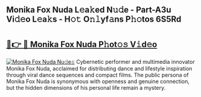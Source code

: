 ## Monika Fox Nuda L𝚎a𝚔ed N𝚞𝚍e - Part-A3u Vi𝚍𝚎o L𝚎a𝚔s - H𝚘𝚝 O𝚗𝚕yf𝚊ns P𝚑𝚘tos 6S5Rd

# <h2><a href="http://kfc8kyn.oniu.top/?m=Monika+Fox+Nuda">🔗👉 🔴 Monika Fox Nuda P𝚑ot𝚘𝚜 V𝚒d𝚎o</a></h2>

[![Monika Fox Nuda Nu𝚍e𝚜](https://i.imgur.com/0qMVB7G.gif)](http://kfc8kyn.oniu.top/?m=Monika+Fox+Nuda)
Cybernetic performer and multimedia innovator Monika Fox Nuda, acclaimed for distributing dance and lifestyle inspiration through viral dance sequences and compact films. The public persona of Monika Fox Nuda is synonymous with openness and genuine connection, but the hidden dimensions of his personal life remain a mystery.  
